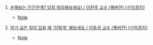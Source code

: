 1. [손해보는 인간관계? 당장 따라해보세요! / 이헌주 교수 (풀버전) [신의경지]](https://youtu.be/EulvtRl8tAA)
    - [Note](./Note/인간관계_이헌주_교수.md)

2. [하기 싫은 일이 있을 때 '이렇게' 해보세요 / 이동귀 교수 (풀버전) [신의경지]](https://youtu.be/Cp28jZT7v7Q)
    - [Note](./Note/게으름_이동귀_교수.md)